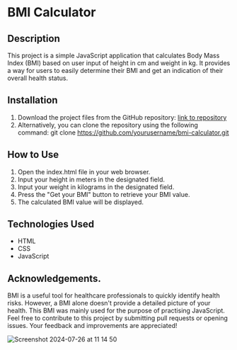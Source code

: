 # BMI Calculator

## Description
This project is a simple JavaScript application that calculates Body Mass Index (BMI) based on user input of height in cm and weight in kg. 
It provides a way for users to easily determine their BMI and get an indication of their overall health status.

## Installation
1. Download the project files from the GitHub repository: [link to repository](https://github.com/yourusername/bmi-calculator)
2. Alternatively, you can clone the repository using the following command:
   git clone https://github.com/yourusername/bmi-calculator.git

## How to Use
1. Open the index.html file in your web browser.
2. Input your height in meters in the designated field.
3. Input your weight in kilograms in the designated field.
4. Press the "Get your BMI" button to retrieve your BMI value.
5. The calculated BMI value will be displayed.

## Technologies Used
- HTML
- CSS
- JavaScript

## Acknowledgements.
BMI is a useful tool for healthcare professionals to quickly identify health risks. However, a BMI alone doesn't provide a detailed picture of your health.
This BMI was mainly used for the purpose of practising JavaScript. 
Feel free to contribute to this project by submitting pull requests or opening issues. 
Your feedback and improvements are appreciated!


![Screenshot 2024-07-26 at 11 14 50](https://github.com/user-attachments/assets/8361a957-ec22-43fb-9118-e4adfdfa7b42)

